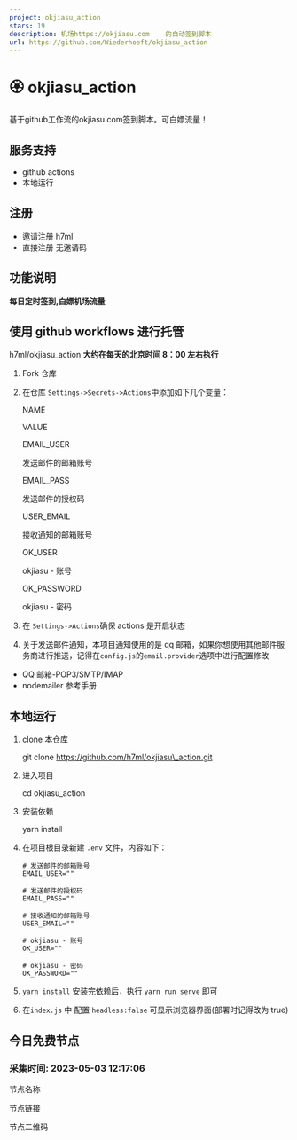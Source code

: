 ```yaml
---
project: okjiasu_action
stars: 19
description: 机场https://okjiasu.com    的自动签到脚本
url: https://github.com/Wiederhoeft/okjiasu_action
---
```


🏵️ okjiasu\_action
===================

基于github工作流的okjiasu.com签到脚本。可白嫖流量！

服务支持
----

-   github actions
-   本地运行

注册
--

-   邀请注册 h7ml
-   直接注册 无邀请码

功能说明
----

**每日定时签到,白嫖机场流量**

使用 github workflows 进行托管
------------------------

h7ml/okjiasu\_action **大约在每天的北京时间 8：00 左右执行**

1.  Fork 仓库
    
2.  在仓库 `Settings->Secrets->Actions`中添加如下几个变量：
    
    NAME
    
    VALUE
    
    EMAIL\_USER
    
    发送邮件的邮箱账号
    
    EMAIL\_PASS
    
    发送邮件的授权码
    
    USER\_EMAIL
    
    接收通知的邮箱账号
    
    OK\_USER
    
    okjiasu - 账号
    
    OK\_PASSWORD
    
    okjiasu - 密码
    
3.  在 `Settings->Actions`确保 actions 是开启状态
    
4.  关于发送邮件通知，本项目通知使用的是 qq 邮箱，如果你想使用其他邮件服务商进行推送，记得在`config.js`的`email.provider`选项中进行配置修改
    

-   QQ 邮箱-POP3/SMTP/IMAP
-   nodemailer 参考手册

本地运行
----

1.  clone 本仓库
    
    git clone https://github.com/h7ml/okjiasu\_action.git
    
2.  进入项目
    
    cd okjiasu\_action
    
3.  安装依赖
    
    yarn install
    
4.  在项目根目录新建 `.env` 文件，内容如下：
    
    ```
    # 发送邮件的邮箱账号
    EMAIL_USER=""
    
    # 发送邮件的授权码
    EMAIL_PASS=""
    
    # 接收通知的邮箱账号
    USER_EMAIL=""
    
    # okjiasu - 账号
    OK_USER=""
    
    # okjiasu - 密码
    OK_PASSWORD=""
    ```
    
5.  `yarn install` 安装完依赖后，执行 `yarn run serve` 即可
    
6.  在`index.js` 中 配置 `headless:false` 可显示浏览器界面(部署时记得改为 true)
    

今日免费节点
------

### 采集时间: 2023-05-03 12:17:06

节点名称

节点链接

节点二维码
